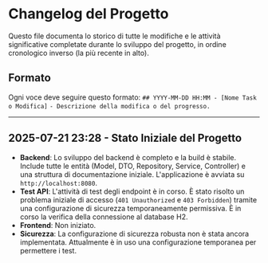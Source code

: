 # Changelog del Progetto

Questo file documenta lo storico di tutte le modifiche e le attività significative completate durante lo sviluppo del progetto, in ordine cronologico inverso (la più recente in alto).

## Formato
Ogni voce deve seguire questo formato:
`## YYYY-MM-DD HH:MM - [Nome Task o Modifica]`
`- Descrizione della modifica o del progresso.`

---

## 2025-07-21 23:28 - Stato Iniziale del Progetto
- **Backend**: Lo sviluppo del backend è completo e la build è stabile. Include tutte le entità (Model, DTO, Repository, Service, Controller) e una struttura di documentazione iniziale. L'applicazione è avviata su `http://localhost:8080`.
- **Test API**: L'attività di test degli endpoint è in corso. È stato risolto un problema iniziale di accesso (`401 Unauthorized` e `403 Forbidden`) tramite una configurazione di sicurezza temporaneamente permissiva. È in corso la verifica della connessione al database H2.
- **Frontend**: Non iniziato.
- **Sicurezza**: La configurazione di sicurezza robusta non è stata ancora implementata. Attualmente è in uso una configurazione temporanea per permettere i test.